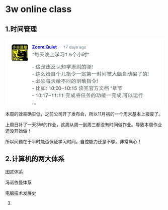 # 3w online class


## 1.时间管理


![](DaMa.png)

本周的效率确实低，之前公司开了发布会，所以11月初的一个周末基本上报废了。

上周日补了一天3W的作业，这周从周一到周三都没有时间做作业。导致本周作业还没开始做！

所以问题在于平时能否保证学习时间。自控能力还是不够。非常痛心！


## 2.计算机的两大体系

图灵体系

冯诺依曼体系

电脑技术发展史


3.